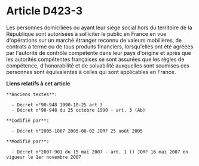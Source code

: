 # Article D423-3

Les personnes domiciliées ou ayant leur siège social hors du territoire de la République sont autorisées à solliciter le
public en France en vue d'opérations sur un marché étranger reconnu de valeurs mobilières, de contrats à terme ou de tous
produits financiers, lorsqu'elles ont été agréées par l'autorité de contrôle compétente dans leur pays d'origine et après que
les autorités compétentes françaises se sont assurées que les règles de compétence, d'honorabilité et de solvabilité
auxquelles sont soumises ces personnes sont équivalentes à celles qui sont applicables en France.

**Liens relatifs à cet article**

	**Anciens textes**:

	  - Décret n°90-948 1990-10-25 art 3
	  - Décret n°90-948 du 25 octobre 1990 - art. 3 (Ab)

	**Codifié par**:

	  - Décret n°2005-1007 2005-08-02 JORF 25 août 2005

	**Modifié par**:

	  - Décret n°2007-901 du 15 mai 2007 - art. 1 () JORF 16 mai 2007 en vigueur le 1er novembre 2007
